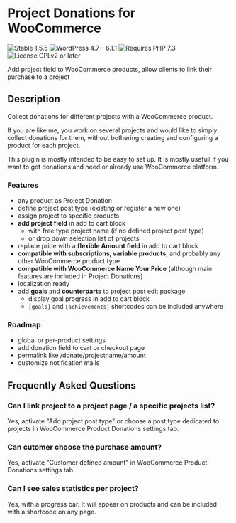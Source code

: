 # Project Donations for WooCommerce

![Stable 1.5.5](https://badgen.net/badge/Stable/1.5.5/00aa00)
![WordPress 4.7 - 6.1.1](https://badgen.net/badge/WordPress/4.7%20-%206.1.1/3858e9)
![Requires PHP 7.3](https://badgen.net/badge/PHP/7.3/7884bf)
![License GPLv2 or later](https://badgen.net/badge/License/GPLv2%20or%20later/aa0000)

Add project field to WooCommerce products, allow clients to link their purchase to a project

## Description

Collect donations for different projects with a WooCommerce product.

If you are like me, you work on several projects and would like to simply collect donations for them, without bothering creating and configuring a product for each project.

This plugin is mostly intended to be easy to set up. It is mostly usefull if you want to get donations and need or already use WooCommerce platform.

### Features

- any product as Project Donation
- define project post type (existing or register a new one)
- assign project to specific products
- **add project field** in add to cart block
  - with free type project name (if no defined project post type)
  - or drop down selection list of projects
- replace price with a **flexible Amount field** in add to cart block
- **compatible with subscriptions, variable products**, and probably any other WooCommerce product type
- **compatible with WooCommerce Name Your Price** (although main features are included in Project Donations)
- localization ready
- add **goals** and **counterparts** to project post edit package
  - display goal progress in add to cart block
  - `[goals]` and `[achievements]` shortcodes can be included anywhere


### Roadmap

- global or per-product settings
- add donation field to cart or checkout page
- permalink like /donate/projectname/amount
- customize notification mails

## Frequently Asked Questions

### Can I link project to a project page / a specific projects list?

Yes, activate "Add project post type" or choose a post type dedicated to projects in WooCommerce Product Donations settings tab.

### Can cutomer choose the purchase amount?

Yes, activate "Customer defined amount" in WooCommerce Product Donations settings tab.

### Can I see sales statistics per project?

Yes, with a progress bar. It will appear on products and can be included with a shortcode on any page.

